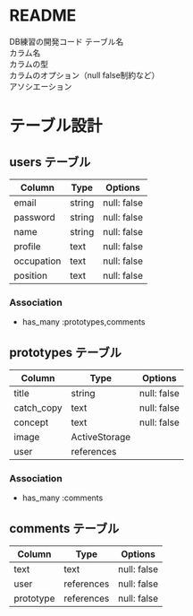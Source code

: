 # README

DB練習の開発コード
テーブル名  
カラム名  
カラムの型  
カラムのオプション（null false制約など）  
アソシエーション  

# テーブル設計

## users テーブル

| Column   | Type   | Options     |
| -------- | ------ | ----------- |
| email    | string | null: false |
| password | string | null: false |
| name     | string | null: false |
| profile  | text   | null: false |
| occupation| text  | null: false |
| position | text   | null: false |


### Association

- has_many :prototypes,comments

## prototypes テーブル

| Column | Type   | Options     |
| ------ | ------ | ----------- |
| title  | string | null: false |
| catch_copy| text| null: false |
| concept | text  | null: false |
| image   | ActiveStorage | |
| user   | references   | |

### Association
 - has_many :comments

## comments テーブル

| Column | Type       | Options                        |
| ------ | ---------- | ------------------------------ |
| text   | text | null: false |
| user   | references | null: false |
| prototype | references | null: false |